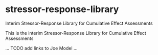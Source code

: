 # stressor-response-library
Interim Stressor-Response Library for Cumulative Effect Assessments

This is the interim Stressor-Response Library for Cumulative Effect Assessments

... TODO add links to Joe Model ...
